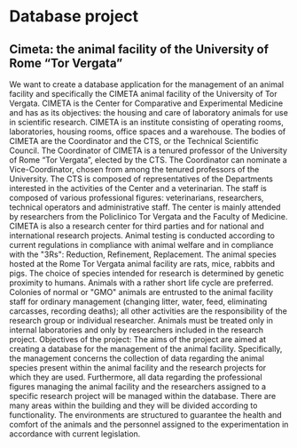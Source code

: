 # Database project

## Cimeta: the animal facility of the University of Rome “Tor Vergata”

We want to create a database application for the management of an animal facility and specifically the CIMETA animal facility of the University of Tor Vergata.
CIMETA is the Center for Comparative and Experimental Medicine and has as its objectives: the housing and care of laboratory animals for use in scientific research.
CIMETA is an institute consisting of operating rooms, laboratories, housing rooms, office spaces and a warehouse.
The bodies of CIMETA are the Coordinator and the CTS, or the Technical Scientific Council. The Coordinator of CIMETA is a tenured professor of the University of Rome “Tor Vergata”, elected by the CTS. The Coordinator can nominate a Vice-Coordinator, chosen from among the tenured professors of the University. The CTS is composed of representatives of the Departments interested in the activities of the Center and a veterinarian.
The staff is composed of various professional figures: veterinarians, researchers, technical operators and administrative staff.
The center is mainly attended by researchers from the Policlinico Tor Vergata and the Faculty of Medicine. CIMETA is also a research center for third parties and for national and international research projects.
Animal testing is conducted according to current regulations in compliance with animal welfare and in compliance with the "3Rs": Reduction, Refinement, Replacement.
The animal species hosted at the Rome Tor Vergata animal facility are rats, mice, rabbits and pigs. The choice of species intended for research is determined by genetic proximity to humans. Animals with a rather short life cycle are preferred.
Colonies of normal or "GMO" animals are entrusted to the animal facility staff for ordinary management (changing litter, water, feed, eliminating carcasses, recording deaths); all other activities are the responsibility of the research group or individual researcher. Animals must be treated only in internal laboratories and only by researchers included in the research project.
Objectives of the project:
The aims of the project are aimed at creating a database for the management of the animal facility. Specifically, the management concerns the collection of data regarding the animal species present within the animal facility and the research projects for which they are used. Furthermore, all data regarding the professional figures managing the animal facility and the researchers assigned to a specific research project will be managed within the database. There are many areas within the building and they will be divided according to functionality. The environments are structured to guarantee the health and comfort of the animals and the personnel assigned to the experimentation in accordance with current legislation.

